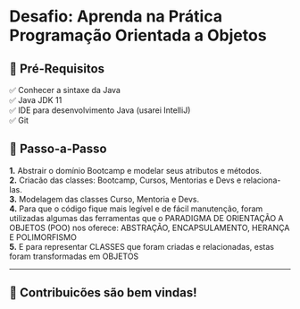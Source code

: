 <h1> Desafio: Aprenda na Prática Programação Orientada a Objetos</h1>

<h2>🛑 Pré-Requisitos</h2>

<p>
✅ Conhecer a sintaxe da Java<br>
✅ Java JDK 11<br>
✅ IDE para desenvolvimento Java (usarei IntelliJ)<br>
✅ Git<br>
</p>


<h2> 👣 Passo-a-Passo</h2>

<p>
<strong>	1.</strong> Abstrair o domínio Bootcamp e modelar seus atributos e métodos. <br>
<strong>	2.</strong> Criacão das classes: Bootcamp, Cursos, Mentorias e Devs e relaciona-las. <br>
<strong>	3.</strong> Modelagem das classes Curso, Mentoria e Devs. <br> 
<strong>	4.</strong> Para que o código fique mais legível e de fácil manutenção, foram utilizadas algumas das ferramentas que o PARADIGMA DE ORIENTAÇÃO A OBJETOS (POO) nos oferece: ABSTRAÇÃO, ENCAPSULAMENTO, HERANÇA E POLIMORFISMO <br>
<strong>	5.</strong> E para representar CLASSES que foram criadas e relacionadas, estas foram transformadas em OBJETOS<br>
</p>

----

<h2> 🤝 Contribuicões são bem vindas! </h2>